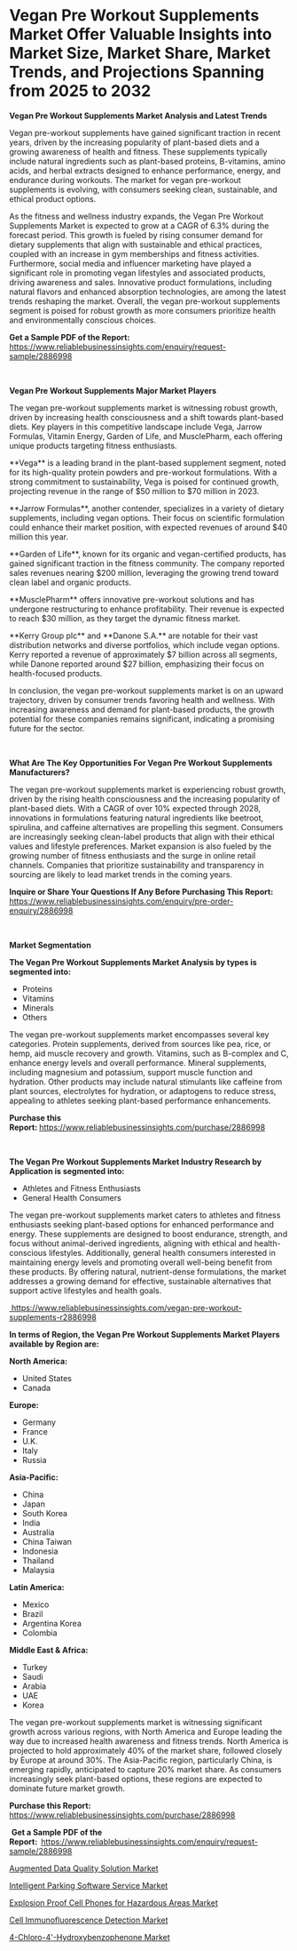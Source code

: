 <p><h1>Vegan Pre Workout Supplements Market Offer Valuable Insights into Market Size, Market Share, Market Trends, and Projections Spanning from 2025 to 2032</h1></p><p><strong>Vegan Pre Workout Supplements Market Analysis and Latest Trends</strong></p>
<p><p>Vegan pre-workout supplements have gained significant traction in recent years, driven by the increasing popularity of plant-based diets and a growing awareness of health and fitness. These supplements typically include natural ingredients such as plant-based proteins, B-vitamins, amino acids, and herbal extracts designed to enhance performance, energy, and endurance during workouts. The market for vegan pre-workout supplements is evolving, with consumers seeking clean, sustainable, and ethical product options.</p><p>As the fitness and wellness industry expands, the Vegan Pre Workout Supplements Market is expected to grow at a CAGR of 6.3% during the forecast period. This growth is fueled by rising consumer demand for dietary supplements that align with sustainable and ethical practices, coupled with an increase in gym memberships and fitness activities. Furthermore, social media and influencer marketing have played a significant role in promoting vegan lifestyles and associated products, driving awareness and sales. Innovative product formulations, including natural flavors and enhanced absorption technologies, are among the latest trends reshaping the market. Overall, the vegan pre-workout supplements segment is poised for robust growth as more consumers prioritize health and environmentally conscious choices.</p></p>
<p><strong>Get a Sample PDF of the Report:&nbsp;</strong> <a href="https://www.reliablebusinessinsights.com/enquiry/request-sample/2886998?utm_campaign=96&utm_medium=2&utm_source=Github&utm_content=ia&utm_term=13032025&utm_id=vegan-pre-workout-supplements">https://www.reliablebusinessinsights.com/enquiry/request-sample/2886998</a></p>
<p>&nbsp;</p>
<p><strong>Vegan Pre Workout Supplements Major Market Players</strong></p>
<p><p>The vegan pre-workout supplements market is witnessing robust growth, driven by increasing health consciousness and a shift towards plant-based diets. Key players in this competitive landscape include Vega, Jarrow Formulas, Vitamin Energy, Garden of Life, and MusclePharm, each offering unique products targeting fitness enthusiasts.</p><p>**Vega** is a leading brand in the plant-based supplement segment, noted for its high-quality protein powders and pre-workout formulations. With a strong commitment to sustainability, Vega is poised for continued growth, projecting revenue in the range of $50 million to $70 million in 2023.</p><p>**Jarrow Formulas**, another contender, specializes in a variety of dietary supplements, including vegan options. Their focus on scientific formulation could enhance their market position, with expected revenues of around $40 million this year.</p><p>**Garden of Life**, known for its organic and vegan-certified products, has gained significant traction in the fitness community. The company reported sales revenues nearing $200 million, leveraging the growing trend toward clean label and organic products.</p><p>**MusclePharm** offers innovative pre-workout solutions and has undergone restructuring to enhance profitability. Their revenue is expected to reach $30 million, as they target the dynamic fitness market.</p><p>**Kerry Group plc** and **Danone S.A.** are notable for their vast distribution networks and diverse portfolios, which include vegan options. Kerry reported a revenue of approximately $7 billion across all segments, while Danone reported around $27 billion, emphasizing their focus on health-focused products.</p><p>In conclusion, the vegan pre-workout supplements market is on an upward trajectory, driven by consumer trends favoring health and wellness. With increasing awareness and demand for plant-based products, the growth potential for these companies remains significant, indicating a promising future for the sector.</p></p>
<p>&nbsp;</p>
<p><strong>What Are The Key Opportunities For Vegan Pre Workout Supplements Manufacturers?</strong></p>
<p><p>The vegan pre-workout supplements market is experiencing robust growth, driven by the rising health consciousness and the increasing popularity of plant-based diets. With a CAGR of over 10% expected through 2028, innovations in formulations featuring natural ingredients like beetroot, spirulina, and caffeine alternatives are propelling this segment. Consumers are increasingly seeking clean-label products that align with their ethical values and lifestyle preferences. Market expansion is also fueled by the growing number of fitness enthusiasts and the surge in online retail channels. Companies that prioritize sustainability and transparency in sourcing are likely to lead market trends in the coming years.</p></p>
<p><strong>Inquire or Share Your Questions If Any Before Purchasing This Report:</strong> <a href="https://www.reliablebusinessinsights.com/enquiry/pre-order-enquiry/2886998?utm_campaign=96&utm_medium=2&utm_source=Github&utm_content=ia&utm_term=13032025&utm_id=vegan-pre-workout-supplements">https://www.reliablebusinessinsights.com/enquiry/pre-order-enquiry/2886998</a></p>
<p>&nbsp;</p>
<p><strong>Market Segmentation</strong></p>
<p><strong>The Vegan Pre Workout Supplements Market Analysis by types is segmented into:</strong></p>
<p><ul><li>Proteins</li><li>Vitamins</li><li>Minerals</li><li>Others</li></ul></p>
<p><p>The vegan pre-workout supplements market encompasses several key categories. Protein supplements, derived from sources like pea, rice, or hemp, aid muscle recovery and growth. Vitamins, such as B-complex and C, enhance energy levels and overall performance. Mineral supplements, including magnesium and potassium, support muscle function and hydration. Other products may include natural stimulants like caffeine from plant sources, electrolytes for hydration, or adaptogens to reduce stress, appealing to athletes seeking plant-based performance enhancements.</p></p>
<p><strong>Purchase this Report:&nbsp;</strong><a href="https://www.reliablebusinessinsights.com/purchase/2886998?utm_campaign=96&utm_medium=2&utm_source=Github&utm_content=ia&utm_term=13032025&utm_id=vegan-pre-workout-supplements">https://www.reliablebusinessinsights.com/purchase/2886998</a></p>
<p>&nbsp;</p>
<p><strong>The Vegan Pre Workout Supplements Market Industry Research by Application is segmented into:</strong></p>
<p><ul><li>Athletes and Fitness Enthusiasts</li><li>General Health Consumers</li></ul></p>
<p><p>The vegan pre-workout supplements market caters to athletes and fitness enthusiasts seeking plant-based options for enhanced performance and energy. These supplements are designed to boost endurance, strength, and focus without animal-derived ingredients, aligning with ethical and health-conscious lifestyles. Additionally, general health consumers interested in maintaining energy levels and promoting overall well-being benefit from these products. By offering natural, nutrient-dense formulations, the market addresses a growing demand for effective, sustainable alternatives that support active lifestyles and health goals.</p></p>
<p><a href="https://www.reliablebusinessinsights.com/vegan-pre-workout-supplements-r2886998?utm_campaign=96&utm_medium=2&utm_source=Github&utm_content=ia&utm_term=13032025&utm_id=vegan-pre-workout-supplements">&nbsp;https://www.reliablebusinessinsights.com/vegan-pre-workout-supplements-r2886998</a></p>
<p><strong>In terms of Region, the Vegan Pre Workout Supplements Market Players available by Region are:</strong></p>
<p>
    <p> <strong> North America: </strong>
        <ul>
            <li>United States</li>
            <li>Canada</li>
        </ul>
        </p> 
    <p> <strong> Europe: </strong>
        <ul>
            <li>Germany</li>
            <li>France</li>
            <li>U.K.</li>
            <li>Italy</li>
            <li>Russia</li>
        </ul>
        </p> 
    <p> <strong> Asia-Pacific: </strong>
        <ul>
            <li>China</li>
            <li>Japan</li>
            <li>South Korea</li>
            <li>India</li>
            <li>Australia</li>
            <li>China Taiwan</li>
            <li>Indonesia</li>
            <li>Thailand</li>
            <li>Malaysia</li>
        </ul>
        </p> 
    <p> <strong> Latin America: </strong>
        <ul>
            <li>Mexico</li>
            <li>Brazil</li>
            <li>Argentina Korea</li>
            <li>Colombia</li>
        </ul>
        </p> 
    <p> <strong> Middle East & Africa: </strong>
        <ul>
            <li>Turkey</li>
            <li>Saudi</li>
            <li>Arabia</li>
            <li>UAE</li>
            <li>Korea</li>
        </ul>
    </p>
    </p>
<p><p>The vegan pre-workout supplements market is witnessing significant growth across various regions, with North America and Europe leading the way due to increased health awareness and fitness trends. North America is projected to hold approximately 40% of the market share, followed closely by Europe at around 30%. The Asia-Pacific region, particularly China, is emerging rapidly, anticipated to capture 20% market share. As consumers increasingly seek plant-based options, these regions are expected to dominate future market growth.</p></p>
<p><strong>Purchase this Report: </strong><a href="https://www.reliablebusinessinsights.com/purchase/2886998?utm_campaign=96&utm_medium=2&utm_source=Github&utm_content=ia&utm_term=13032025&utm_id=vegan-pre-workout-supplements">https://www.reliablebusinessinsights.com/purchase/2886998</a></p>
<p>&nbsp;<strong>Get a Sample PDF of the Report:&nbsp;&nbsp;</strong><a href="https://www.reliablebusinessinsights.com/enquiry/request-sample/2886998?utm_campaign=96&utm_medium=2&utm_source=Github&utm_content=ia&utm_term=13032025&utm_id=vegan-pre-workout-supplements">https://www.reliablebusinessinsights.com/enquiry/request-sample/2886998</a></p>
<p><strong></strong></p>
<p><p><a href="https://github.com/daddskokenk4/Market-Research-Report-List-1/blob/main/augmented-data-quality-solution-market.md?utm_campaign=96&utm_medium=2&utm_source=Github&utm_content=ia&utm_term=13032025&utm_id=vegan-pre-workout-supplements">Augmented Data Quality Solution Market</a></p><p><a href="https://github.com/forttgoddym7/Market-Research-Report-List-1/blob/main/intelligent-parking-software-service-market.md?utm_campaign=96&utm_medium=2&utm_source=Github&utm_content=ia&utm_term=13032025&utm_id=vegan-pre-workout-supplements">Intelligent Parking Software Service Market</a></p><p><a href="https://github.com/duskodazzi34/Market-Research-Report-List-1/blob/main/explosion-proof-cell-phones-for-hazardous-areas-market.md?utm_campaign=96&utm_medium=2&utm_source=Github&utm_content=ia&utm_term=13032025&utm_id=vegan-pre-workout-supplements">Explosion Proof Cell Phones for Hazardous Areas Market</a></p><p><a href="https://github.com/kabotcaddoub/Market-Research-Report-List-1/blob/main/cell-immunofluorescence-detection-market.md?utm_campaign=96&utm_medium=2&utm_source=Github&utm_content=ia&utm_term=13032025&utm_id=vegan-pre-workout-supplements">Cell Immunofluorescence Detection Market</a></p><p><a href="https://github.com/kimomeifbnu26/Market-Research-Report-List-1/blob/main/4-chloro-4-hydroxybenzophenone-market.md?utm_campaign=96&utm_medium=2&utm_source=Github&utm_content=ia&utm_term=13032025&utm_id=vegan-pre-workout-supplements">4-Chloro-4'-Hydroxybenzophenone Market</a></p></p>